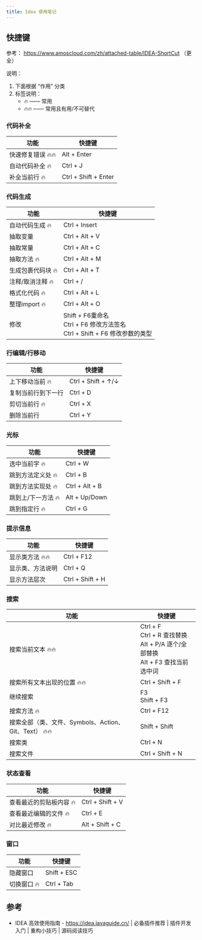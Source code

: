 ```yaml
---
title: Idea 使用笔记
---
```


## 快捷键

参考： <https://www.amoscloud.com/zh/attached-table/IDEA-ShortCut> （更全）

说明：

1. 下面根据 “作用” 分类
1. 标签说明：
    + 🔥 —— 常用
    + 🔥🔥 —— 常用且有用/不可替代

### 代码补全

功能 | 快捷键
--- | ---
快速修复错误 🔥🔥 | Alt + Enter
自动代码补全 🔥 | Ctrl + J
补全当前行 🔥 | Ctrl + Shift + Enter

### 代码生成

功能 | 快捷键
--- | ---
自动代码生成 🔥 | Ctrl + Insert
抽取变量 | Ctrl + Alt + V
抽取常量 | Ctrl + Alt + C
抽取方法 🔥 | Ctrl + Alt + M
生成包裹代码块 🔥 | Ctrl + Alt + T
注释/取消注释 🔥 | Ctrl + /
格式化代码 🔥 | Ctrl + Alt + L
整理import 🔥 | Ctrl + Alt + O
修改 | Shift + F6重命名 <br> Ctrl + F6 修改方法签名 <br> Ctrl + Shift + F6 修改参数的类型

### 行编辑/行移动

功能 | 快捷键
--- | ---
上下移动当前 🔥 | Ctrl + Shift + ↑/↓
复制当前行到下一行 | Ctrl + D
剪切当前行 🔥 | Ctrl + X
删除当前行 | Ctrl + Y

### 光标

功能 | 快捷键
--- | ---
选中当前字 🔥 | Ctrl + W
跳到方法定义处 🔥 | Ctrl + B
跳到方法实现处 🔥 | Ctrl + Alt + B
跳到上/下一方法 🔥 | Alt + Up/Down
跳到指定行 🔥 | Ctrl + G

### 提示信息

功能 | 快捷键
--- | ---
显示类方法 🔥🔥 | Ctrl + F12
显示类、方法说明 | Ctrl + Q
显示方法层次 | Ctrl + Shift + H

### 搜索

功能 | 快捷键
--- | ---
搜索当前文本 🔥🔥 | Ctrl + F <br> Ctrl + R 查找替换 <br>  Alt + P/A 逐个/全部替换 <br> Alt + F3 查找当前选中词
搜索所有文本出现的位置 🔥🔥 | Ctrl + Shift + F
继续搜索 | F3 <br> Shift + F3
搜索方法 🔥 | Ctrl + F12
搜索全部（类、文件、Symbols、Action、Git、Text） 🔥🔥 | Shift + Shift
搜索类 | Ctrl + N
搜索文件 | Ctrl + Shift + N

### 状态查看

功能 | 快捷键
--- | ---
查看最近的剪贴板内容 🔥 | Ctrl + Shift + V
查看最近编辑的文件 🔥 | Ctrl + E
对比最近修改 🔥 | Alt + Shift + C

### 窗口

功能 | 快捷键
--- | ---
隐藏窗口 | Shift + ESC
切换窗口 🔥 | Ctrl + Tab

## 参考

+ IDEA 高效使用指南 - <https://idea.javaguide.cn/> | 必备插件推荐 | 插件开发入门 | 重构小技巧 | 源码阅读技巧
